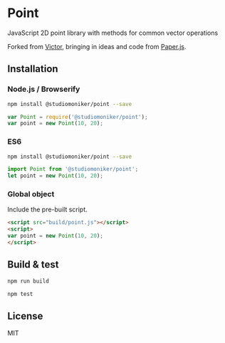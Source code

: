 # Point

JavaScript 2D point library with methods for common vector operations

Forked from [Victor](https://github.com/maxkueng/victor/), bringing in ideas and code from [Paper.js](https://github.com/paperjs/paper.js/blob/develop/src/basic/Point.js).

## Installation

### Node.js / Browserify

```bash
npm install @studiomoniker/point --save
```

```javascript
var Point = require('@studiomoniker/point');
var point = new Point(10, 20);
```

### ES6

```bash
npm install @studiomoniker/point --save
```

```javascript
import Point from '@studiomoniker/point';
let point = new Point(10, 20);
```

### Global object

Include the pre-built script.

```html
<script src="build/point.js"></script>
<script>
var point = new Point(10, 20);
</script>
```

## Build & test

```bash
npm run build
```

```bash
npm test
```

## License

MIT
